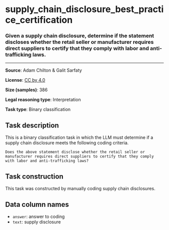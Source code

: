 # supply_chain_disclosure_best_practice_certification

### Given a supply chain disclosure, determine if the statement discloses whether the retail seller or manufacturer requires direct suppliers to certify that they comply with labor and anti-trafficking laws.
---



**Source**: Adam Chilton & Galit Sarfaty

**License**: [CC by 4.0](https://creativecommons.org/licenses/by/4.0/)

**Size (samples)**: 386

**Legal reasoning type**: Interpretation

**Task type**: Binary classification

## Task description

This is a binary classification task in which the LLM must determine if a supply chain disclosure meets the following coding criteria.

```text
Does the above statement disclose whether the retail seller or manufacturer requires direct suppliers to certify that they comply with labor and anti-trafficking laws?
```

## Task construction

This task was constructed by manually coding supply chain disclosures.

## Data column names
 
 - `answer`: answer to coding
 - `text`: supply disclosure
